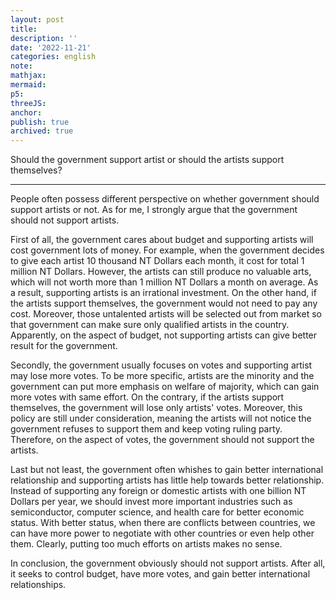 ```yaml
---
layout: post
title:
description: ''
date: '2022-11-21'
categories: english
note:
mathjax:
mermaid:
p5:
threeJS:
anchor:
publish: true
archived: true
---
```


Should the government support artist or should the artists support themselves?

---

People often possess different perspective on whether government should support artists or not. As for me, I strongly argue that the government should not support artists.

First of all, the government cares about budget and supporting artists will cost government lots of money. For example, when the government decides to give each artist 10 thousand NT Dollars each month, it cost for total 1 million NT Dollars. However, the artists can still produce no valuable arts, which will not worth more than 1 million NT Dollars a month on average. As a result, supporting artists is an irrational investment. On the other hand, if the artists support themselves, the government would not need to pay any cost. Moreover, those untalented artists will be selected out from market so that government can make sure only qualified artists in the country. Apparently, on the aspect of budget, not supporting artists can give better result for the government.

Secondly, the government usually focuses on votes and supporting artist may lose more votes. To be more specific, artists are the minority and the government can put more emphasis on welfare of majority, which can gain more votes with same effort. On the contrary, if the artists support themselves, the government will lose only artists' votes. Moreover, this policy are still under consideration, meaning the artists will not notice the government refuses to support them and keep voting ruling party. Therefore, on the aspect of votes, the government should not support the artists.

Last but not least, the government often whishes to gain better international relationship and supporting artists has little help towards better relationship. Instead of supporting any foreign or domestic artists with one billion NT Dollars per year, we should invest more important industries such as semiconductor, computer science, and health care for better economic status. With better status, when there are conflicts between countries, we can have more power to negotiate with other countries or even help other them. Clearly, putting too much efforts on artists makes no sense.

In conclusion, the government obviously should not support artists. After all, it seeks to control budget, have more votes, and gain better international relationships.
